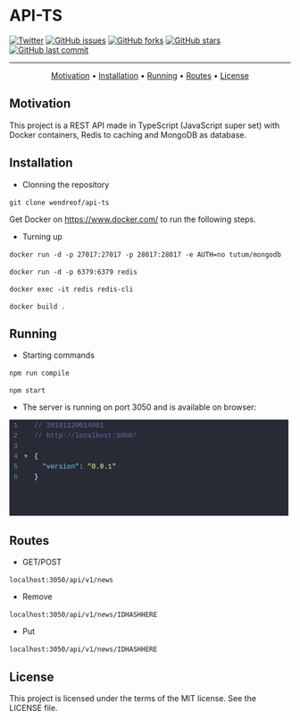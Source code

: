 # API-TS

[![Twitter](https://img.shields.io/twitter/url?style=social&url=https%3A%2F%2Ftwitter.com%2Fwendreolf)](https://twitter.com/intent/tweet?text=Wow:&url=https%3A%2F%2Fgithub.com%2Fwendreof%2Fapi-ts%2F)
[![GitHub issues](https://img.shields.io/github/issues/wendreof/api-ts)](https://github.com/wendreof/api-ts/issues)
[![GitHub forks](https://img.shields.io/github/forks/wendreof/api-ts)](https://github.com/wendreof/api-ts/network)
[![GitHub stars](https://img.shields.io/github/stars/wendreof/api-ts)](https://github.com/wendreof/api-ts/stargazers)
[![GitHub last commit](https://img.shields.io/github/last-commit/wendreof/api-ts)](https://github.com/wendreof/api-ts/commits/master)

-------
<p align="center">
    <a href="#motivation">Motivation</a> &bull;
    <a href="#installation">Installation</a> &bull;
    <a href="#running">Running</a> &bull;
     <a href="#running">Routes</a> &bull;
    <a href="#license">License</a> 
</p>

## Motivation
This project is a REST API made in TypeScript (JavaScript super set) with Docker containers, Redis to caching and MongoDB as database.

## Installation

- Clonning the repository

`git clone wendreof/api-ts`

Get Docker on https://www.docker.com/ to run the following steps.

- Turning up

`docker run -d -p 27017:27017 -p 28017:28017 -e AUTH=no tutum/mongodb`

`docker run -d -p 6379:6379 redis`

`docker exec -it redis redis-cli`
 
`docker build .`

## Running

- Starting commands

`npm run compile`

`npm start`

- The server is running on port 3050 and is available on browser:
<p align="left">
 <img src="uploads/shot1.png" width="500"/>
</p>

## Routes

- GET/POST

`localhost:3050/api/v1/news`

- Remove

`localhost:3050/api/v1/news/IDHASHHERE`

- Put

`localhost:3050/api/v1/news/IDHASHHERE`


## License
This project is licensed under the terms of the MIT license. See the LICENSE file.
